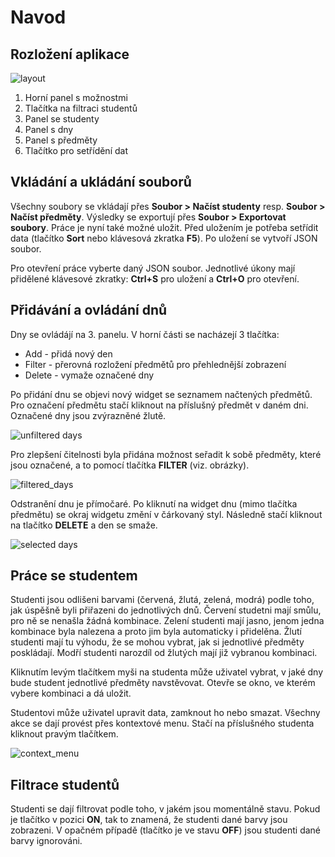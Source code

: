 # Navod

## Rozložení aplikace
![layout](:/layout.jpg)
1. Horní panel s možnostmi
2. Tlačítka na filtraci studentů
3. Panel se studenty
4. Panel s dny
5. Panel s předměty
6. Tlačítko pro setřídění dat


## Vkládání a ukládání souborů
Všechny soubory se vkládají přes <b>Soubor > Načíst studenty</b> resp. <b>Soubor > Načíst předměty</b>. Výsledky se exportují přes <b>Soubor > Exportovat soubory</b>. 
Práce je nyní také možné uložit. Před uložením je potřeba setřídit data (tlačítko <b>Sort</b> nebo klávesová zkratka <b>F5</b>). Po uložení se vytvoří JSON soubor.

Pro otevření práce vyberte daný JSON soubor. Jednotlivé úkony mají přidělené klávesové zkratky: <b>Ctrl+S</b> pro uložení a <b>Ctrl+O</b> pro otevření.

## Přidávání a ovládání dnů
Dny se ovládájí na 3. panelu. V horní části se nacházejí 3 tlačítka:

- Add - přidá nový den
- Filter - přerovná rozložení předmětů pro přehlednější zobrazení
- Delete - vymaže označené dny

Po přidání dnu se objevi nový widget se seznamem načtených předmětů. Pro označení předmětu stačí kliknout na příslušný předmět v daném dni. Označené dny jsou zvýrazněné žlutě.

![unfiltered days](:/unfilter_days.png)

Pro zlepšení čitelnosti byla přidána možnost seřadit k sobě předměty, které jsou označené, a to pomocí tlačítka <b>FILTER</b> (viz. obrázky).

![filtered_days](:/filtered_days.png)

Odstranění dnu je přímočaré. Po kliknutí na widget dnu (mimo tlačítka předmětu) se okraj widgetu změní v čárkovaný styl. Následně stačí kliknout na tlačítko <b>DELETE</b> a den se smaže.

![selected days](:/selected_day.png)

## Práce se studentem
Studenti jsou odlišeni barvami (červená, žlutá, zelená, modrá) podle toho, jak úspěšně byli přiřazeni do jednotlivých dnů. Červení studetni mají smůlu, pro ně se nenašla žádná kombinace. Zelení studenti mají jasno, jenom jedna kombinace byla nalezena a proto jim byla automaticky i přidelěna. Žlutí studenti mají tu výhodu, že se mohou vybrat, jak si jednotlivé předměty poskládají. Modří studenti narozdíl od žlutých mají již vybranou kombinaci.

Kliknutím levým tlačítkem myši na studenta může uživatel vybrat, v jaké dny bude student jednotlivé předměty navstěvovat. Otevře se okno, ve kterém vybere kombinaci a dá uložit.

Studentovi může uživatel upravit data, zamknout ho nebo smazat. Všechny akce se dají provést přes kontextové menu. Stačí na příslušného studenta kliknout pravým tlačítkem.

![context_menu](:/context_menu.png)

## Filtrace studentů
Studenti se dají filtrovat podle toho, v jakém jsou momentálně stavu. Pokud je tlačítko v pozici **ON**, tak to znamená, že studenti dané barvy jsou zobrazeni. V opačném případě (tlačítko je ve stavu **OFF**) jsou studenti dané barvy ignorováni.